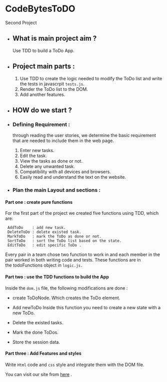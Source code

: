 # CodeBytesToDO
  Second Project


* ## What is main project aim ?
  Use TDD to build a ToDo App.

* ## Project main parts :
   1. Use TDD to create the logic needed to modify the ToDo list and write the tests in javascrpit `tests.js`.
   2. Render the ToDo list to the DOM.
   3. Add another features.

* ## HOW do we start ?
* ### Defining Requirement :
   through reading the user stories, we determine the basic requirement that are needed to include them in the web page.
   1. Enter new tasks.
   2. Edit the task.
   3. View the tasks as done or not.
   4. Delete any unwanted task.
   5. Compatibility with all devices and browsers.
   6. Easily read and understand the text on the website.

 * ### Plan the  main Layout and sections :
  #### Part one :  create pure functions
   For the first part of the project we created five functions using TDD, which are: 
  
     AddToDo    : add new task.
     DeleteToDo : delete existed task.
     MarkToDo   : mark the ToDo as done or not.
     SortToDo   : sort the ToDo list based on the state.
     EditToDo   : edit specific ToDo .
     

   Every pair in a team chose two function to work in and each member in the pair worked in both writing code 
   and tests. These functions are in the todoFunctions object in `logic.js.`
    
  #### Part two : use the TDD functions to build the App
   
   Inside the `dom.js` file, the following modifications are done :

   * create ToDoNode.
   Which creates the ToDo element.
   
   * Add newToDo
   Inside this function you need to create a new state with a new ToDo.
   
   * Delete the existed tasks.

   * Mark the done ToDos.
   
   * Store the session data.

  #### Part three : Add Features and styles
   Write `Html` code and `css` style and integrate them with the DOM file.
    
    

  You can visit our site from  <a href="https://facg2.github.io/CodeBytesToDO/" target="_blank">here</a> .
